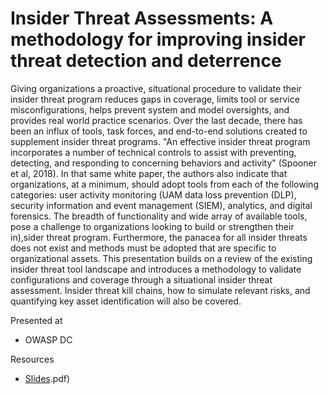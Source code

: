 # Insider Threat Assessments: A methodology for improving insider threat detection and deterrence

Giving organizations a proactive, situational procedure to validate their insider threat program reduces gaps in coverage, limits tool or service misconfigurations, helps prevent system and model oversights, and provides real world practice scenarios. Over the last decade, there has been an influx of tools, task forces, and end-to-end solutions created to supplement insider threat programs. "An effective insider threat program incorporates a number of technical controls to assist with preventing, detecting, and responding to concerning behaviors and activity" (Spooner et al, 2018). In that same white paper, the authors also indicate that organizations, at a minimum, should adopt tools from each of the following categories: user activity monitoring (UAM data loss prevention (DLP), security information and event management (SIEM), analytics, and digital forensics. The breadth of functionality and wide array of available tools, pose a challenge to organizations looking to build or strengthen their in),sider threat program. Furthermore, the panacea for all insider threats does not exist and methods must be adopted that are specific to organizational assets. This presentation builds on a review of the existing insider threat tool landscape and introduces a methodology to validate configurations and coverage through a situational insider threat assessment. Insider threat kill chains, how to simulate relevant risks, and quantifying key asset identification will also be covered.

Presented at

* OWASP DC

Resources

* [Slides](placeholder).pdf)
